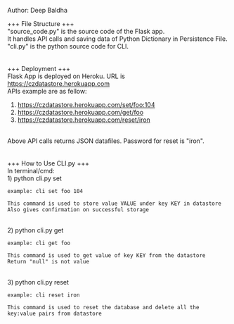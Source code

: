Author: Deep Baldha


+++ File Structure +++
<br>
"source_code.py" is the source code of the Flask app.<br> It handles API calls and saving data of Python Dictionary in Persistence File.
"cli.py" is the python source code for CLI.
<br>
<br>
<br>
+++ Deployment +++
<br>
Flask App is deployed on Heroku.
URL is https://czdatastore.herokuapp.com <br>
APIs example are as fellow:
<br>
1) https://czdatastore.herokuapp.com/set/foo:104
2) https://czdatastore.herokuapp.com/get/foo
3) https://czdatastore.herokuapp.com/reset/iron
<br>
Above API calls returns JSON datafiles.
Password for reset is "iron".
<br>
<br>
<br>
+++ How to Use CLI.py +++
<br>
In terminal/cmd:
<br>
1) python cli.py set <KEY> <VALUE>
	
	example: cli set foo 104

	This command is used to store value VALUE under key KEY in datastore
	Also gives confirmation on successful storage
<br>
2) python cli.py get <KEY>
	
	example: cli get foo
	
	This command is used to get value of key KEY from the datastore
	Return "null" is not value
<br>
3) python cli.py reset <PassWord>
	
	example: cli reset iron
	
	This command is used to reset the database and delete all the key:value pairs from datastore

